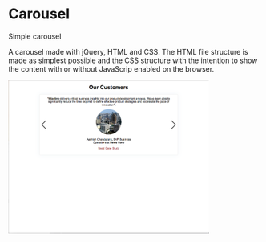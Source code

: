 # Carousel
Simple carousel

A carousel made with jQuery, HTML and CSS. The HTML file structure is made as simplest possible and the CSS structure with the intention to show the content with or without JavaScrip enabled on the browser. 

<img src="https://raw.githubusercontent.com/saulrivera/Carousel/master/carouselHTML.png" width="400">
